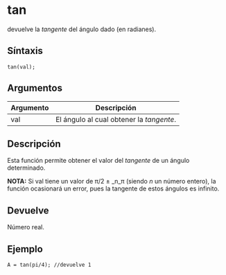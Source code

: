 # tan

devuelve la _tangente_ del ángulo dado (en radianes).

## Síntaxis

  
```gml  
tan(val);  
```  

## Argumentos

Argumento|Descripción|  
---|---|  
val|El ángulo al cual obtener la _tangente_.|  

## Descripción

Esta función permite obtener el valor del _tangente_ de un ángulo determinado.   
  
**NOTA:** Si val tiene un valor de π/2 ± _n_π (siendo _n_ un número entero), la función ocasionará un error, pues la tangente de estos ángulos es infinito.

## Devuelve

Número real.

## Ejemplo

  
```gml  
A = tan(pi/4); //devuelve 1  
```